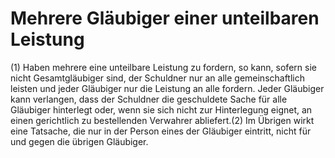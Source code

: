 # Mehrere Gläubiger einer unteilbaren Leistung

(1) Haben mehrere eine unteilbare Leistung zu fordern, so kann, sofern sie nicht Gesamtgläubiger sind, der Schuldner nur an alle gemeinschaftlich leisten und jeder Gläubiger nur die Leistung an alle fordern. Jeder Gläubiger kann verlangen, dass der Schuldner die geschuldete Sache für alle Gläubiger hinterlegt oder, wenn sie sich nicht zur Hinterlegung eignet, an einen gerichtlich zu bestellenden Verwahrer abliefert.(2) Im Übrigen wirkt eine Tatsache, die nur in der Person eines der Gläubiger eintritt, nicht für und gegen die übrigen Gläubiger. 

